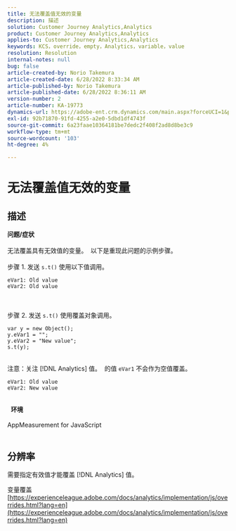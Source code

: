 ```yaml
---
title: 无法覆盖值无效的变量
description: 描述
solution: Customer Journey Analytics,Analytics
product: Customer Journey Analytics,Analytics
applies-to: Customer Journey Analytics,Analytics
keywords: KCS，override，empty，Analytics，variable，value
resolution: Resolution
internal-notes: null
bug: false
article-created-by: Norio Takemura
article-created-date: 6/28/2022 8:33:34 AM
article-published-by: Norio Takemura
article-published-date: 6/28/2022 8:36:11 AM
version-number: 2
article-number: KA-19773
dynamics-url: https://adobe-ent.crm.dynamics.com/main.aspx?forceUCI=1&pagetype=entityrecord&etn=knowledgearticle&id=620200fd-bcf6-ec11-bb3d-000d3a5b0bd2
exl-id: 92b71870-91fd-4255-a2e0-5dbd1df4743f
source-git-commit: 6a23faae10364181be7dedc2f408f2ad8d8be3c9
workflow-type: tm+mt
source-wordcount: '103'
ht-degree: 4%

---
```


# 无法覆盖值无效的变量

## 描述

<b>问题/症状</b><br><br>无法覆盖具有无效值的变量。  以下是重现此问题的示例步骤。
<br> 
<br>步骤 1. 发送 `s.t()` 使用以下值调用。

```
eVar1: Old value
eVar2: Old value
```

<br> 
<br>步骤 2. 发送 `s.t()` 使用覆盖对象调用。

```
var y = new Object();
y.eVar1 = "";
y.eVar2 = "New value";
s.t(y);
```

<br>注意：关注 [!DNL Analytics] 值。  的值 `eVar1` 不会作为空值覆盖。

```
eVar1: Old value
eVar2: New value
```

<br> 
<b>环境</b><br><br>AppMeasurement for JavaScript
<br> 

## 分辨率


需要指定有效值才能覆盖 [!DNL Analytics] 值。

变量覆盖
[https://experienceleague.adobe.com/docs/analytics/implementation/js/overrides.html?lang=en](https://experienceleague.adobe.com/docs/analytics/implementation/js/overrides.html?lang=en)
